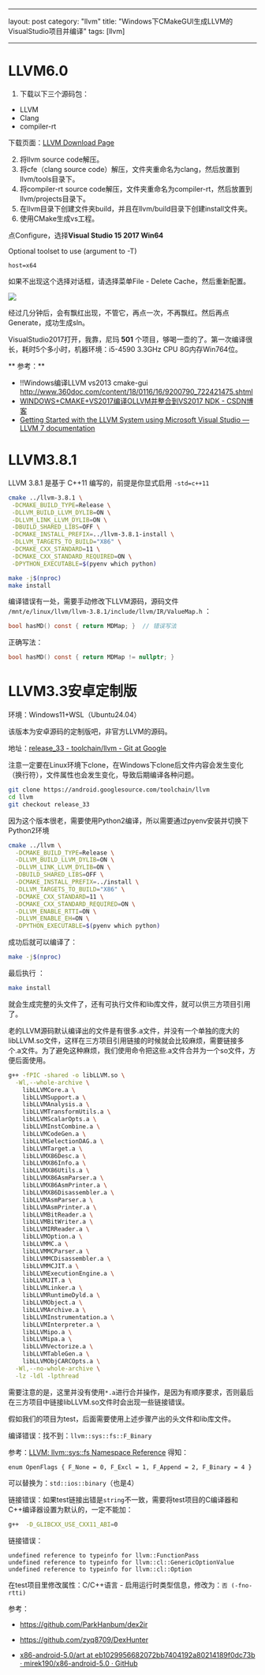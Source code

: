 ﻿---

layout:        post
category:    "llvm"
title:        "Windows下CMakeGUI生成LLVM的VisualStudio项目并编译"
tags:        [llvm]

---



# LLVM6.0

1. 下载以下三个源码包：
- LLVM
- Clang
- compiler-rt

下载页面：[LLVM Download Page](http://releases.llvm.org/download.html)

2. 将llvm source code解压。
3. 将cfe（clang source code）解压，文件夹重命名为clang，然后放置到llvm/tools目录下。
4. 将compiler-rt source code解压，文件夹重命名为compiler-rt，然后放置到llvm/projects目录下。
5. 在llvm目录下创建文件夹build，并且在llvm/build目录下创建install文件夹。
6. 使用CMake生成vs工程。

点Configure，选择**Visual Studio 15 2017 Win64**

Optional toolset to use (argument to -T)

```
host=x64
```

如果不出现这个选择对话框，请选择菜单File - Delete Cache，然后重新配置。

![](https://img-blog.csdn.net/20170926205552382)

经过几分钟后，会有飘红出现，不管它，再点一次，不再飘红。然后再点Generate，成功生成sln。

VisualStudio2017打开，我靠，尼玛 **501** 个项目，够喝一壶的了。第一次编译很长，耗时5个多小时，机器环境：i5-4590 3.3GHz CPU 8G内存Win764位。



** 参考：**

- !!Windows编译LLVM vs2013 cmake-gui http://www.360doc.com/content/18/0116/16/9200790_722421475.shtml
- [WINDOWS\+CMAKE\+VS2017编译OLLVM并整合到VS2017 NDK \- CSDN博客](https://blog.csdn.net/rrrfff/article/details/78105905)
- [Getting Started with the LLVM System using Microsoft Visual Studio — LLVM 7 documentation](https://llvm.org/docs/GettingStartedVS.html)



# LLVM3.8.1

LLVM 3.8.1 是基于 C++11 编写的，前提是你显式启用 `-std=c++11`

```bash
cmake ../llvm-3.8.1 \
 -DCMAKE_BUILD_TYPE=Release \
 -DLLVM_BUILD_LLVM_DYLIB=ON \
 -DLLVM_LINK_LLVM_DYLIB=ON \
 -DBUILD_SHARED_LIBS=OFF \
 -DCMAKE_INSTALL_PREFIX=../llvm-3.8.1-install \
 -DLLVM_TARGETS_TO_BUILD="X86" \
 -DCMAKE_CXX_STANDARD=11 \
 -DCMAKE_CXX_STANDARD_REQUIRED=ON \
 -DPYTHON_EXECUTABLE=$(pyenv which python)
```



```bash
make -j$(nproc)
make install
```



编译错误有一处，需要手动修改下LLVM源码，源码文件 `/mnt/e/linux/llvm/llvm-3.8.1/include/llvm/IR/ValueMap.h` ：

```c
bool hasMD() const { return MDMap; }  // 错误写法
```

正确写法：

```c
bool hasMD() const { return MDMap != nullptr; }
```



# LLVM3.3安卓定制版

环境：Windows11+WSL（Ubuntu24.04）



该版本为安卓源码的定制版吧，非官方LLVM的源码。

地址：[release_33 - toolchain/llvm - Git at Google](https://android.googlesource.com/toolchain/llvm/+/release_33)



注意一定要在Linux环境下clone，在Windows下clone后文件内容会发生变化（换行符），文件属性也会发生变化，导致后期编译各种问题。

```bash
git clone https://android.googlesource.com/toolchain/llvm
cd llvm
git checkout release_33
```

因为这个版本很老，需要使用Python2编译，所以需要通过pyenv安装并切换下Python2环境

```bash
cmake ../llvm \
  -DCMAKE_BUILD_TYPE=Release \
  -DLLVM_BUILD_LLVM_DYLIB=ON \
  -DLLVM_LINK_LLVM_DYLIB=ON \
  -DBUILD_SHARED_LIBS=OFF \
  -DCMAKE_INSTALL_PREFIX=../install \
  -DLLVM_TARGETS_TO_BUILD="X86" \
  -DCMAKE_CXX_STANDARD=11 \
  -DCMAKE_CXX_STANDARD_REQUIRED=ON \
  -DLLVM_ENABLE_RTTI=ON \
  -DLLVM_ENABLE_EH=ON \
  -DPYTHON_EXECUTABLE=$(pyenv which python)
```

成功后就可以编译了：

```bash
make -j$(nproc)
```

最后执行 ：

```bash
make install
```

就会生成完整的头文件了，还有可执行文件和lib库文件，就可以供三方项目引用了。



老的LLVM源码默认编译出的文件是有很多.a文件，并没有一个单独的庞大的libLLVM.so文件，这样在三方项目引用链接的时候就会比较麻烦，需要链接多个.a文件。为了避免这种麻烦，我们使用命令把这些.a文件合并为一个so文件，方便后面使用。

```bash
g++ -fPIC -shared -o libLLVM.so \
  -Wl,--whole-archive \
    libLLVMCore.a \
    libLLVMSupport.a \
    libLLVMAnalysis.a \
    libLLVMTransformUtils.a \
    libLLVMScalarOpts.a \
    libLLVMInstCombine.a \
    libLLVMCodeGen.a \
    libLLVMSelectionDAG.a \
    libLLVMTarget.a \
    libLLVMX86Desc.a \
    libLLVMX86Info.a \
    libLLVMX86Utils.a \
    libLLVMX86AsmParser.a \
    libLLVMX86AsmPrinter.a \
    libLLVMX86Disassembler.a \
    libLLVMAsmParser.a \
    libLLVMAsmPrinter.a \
    libLLVMBitReader.a \
    libLLVMBitWriter.a \
    libLLVMIRReader.a \
    libLLVMOption.a \
    libLLVMMC.a \
    libLLVMMCParser.a \
    libLLVMMCDisassembler.a \
    libLLVMMCJIT.a \
    libLLVMExecutionEngine.a \
    libLLVMJIT.a \
    libLLVMLinker.a \
    libLLVMRuntimeDyld.a \
    libLLVMObject.a \
    libLLVMArchive.a \
    libLLVMInstrumentation.a \
    libLLVMInterpreter.a \
    libLLVMipo.a \
    libLLVMipa.a \
    libLLVMVectorize.a \
    libLLVMTableGen.a \
    libLLVMObjCARCOpts.a \
  -Wl,--no-whole-archive \
  -lz -ldl -lpthread
```

需要注意的是，这里并没有使用`*.a`进行合并操作，是因为有顺序要求，否则最后在三方项目中链接libLLVM.so文件时会出现一些链接错误。



假如我们的项目为test，后面需要使用上述步骤产出的头文件和lib库文件。



编译错误：找不到：`llvm::sys::fs::F_Binary`

参考：[LLVM: llvm::sys::fs Namespace Reference](https://www.few.vu.nl/~lsc300/LLVM/doxygen/namespacellvm_1_1sys_1_1fs.html) 得知：

`enum OpenFlags { F_None = 0, F_Excl = 1, F_Append = 2, F_Binary = 4 }`

可以替换为：`std::ios::binary`（也是4）



链接错误：如果test链接出错是`string`不一致，需要将test项目的C编译器和C++编译器设置为默认的，一定不能加：

```bash
g++  -D_GLIBCXX_USE_CXX11_ABI=0 
```



链接错误：

```
undefined reference to typeinfo for llvm::FunctionPass
undefined reference to typeinfo for llvm::cl::GenericOptionValue
undefined reference to typeinfo for llvm::cl::Option
```

在test项目里修改属性：C/C++语言 - 启用运行时类型信息，修改为：`否 (-fno-rtti)`







参考：

- https://github.com/ParkHanbum/dex2ir

- https://github.com/zyq8709/DexHunter

- [x86-android-5.0/art at eb1029956682072bb7404192a80214189f0dc73b · mirek190/x86-android-5.0 · GitHub](https://github.com/mirek190/x86-android-5.0/tree/eb1029956682072bb7404192a80214189f0dc73b/art)